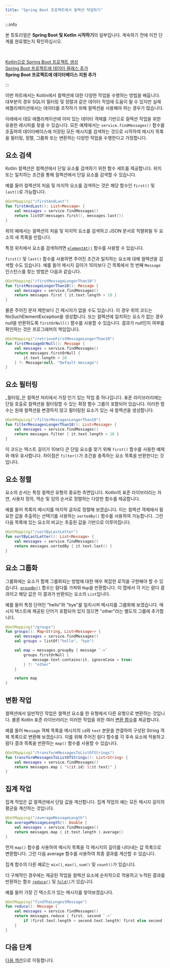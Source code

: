 ```yaml
---
title: "Spring Boot 프로젝트에서 컬렉션 작업하기"
---
```

:::info
<p>
   본 튜토리얼은 <strong>Spring Boot 및 Kotlin 시작하기</strong>의 일부입니다. 계속하기 전에 이전 단계를 완료했는지 확인하십시오.
</p><br/>
<p>
   <a href="jvm-create-project-with-spring-boot">Kotlin으로 Spring Boot 프로젝트 생성</a><br/><a href="jvm-spring-boot-add-data-class">Spring Boot 프로젝트에 데이터 클래스 추가</a><br/><strong>Spring Boot 프로젝트에 데이터베이스 지원 추가</strong><br/>
</p>

:::

이번 파트에서는 Kotlin에서 컬렉션에 대한 다양한 작업을 수행하는 방법을 배웁니다.
대부분의 경우 SQL이 필터링 및 정렬과 같은 데이터 작업에 도움이 될 수 있지만 실제 애플리케이션에서는 데이터를 조작하기 위해 컬렉션을 사용해야 하는 경우가 많습니다.

아래에서 데모 애플리케이션에 이미 있는 데이터 객체를 기반으로 컬렉션 작업을 위한 유용한 레시피를 찾을 수 있습니다.
모든 예제에서는 `service.findMessages()` 함수를 호출하여 데이터베이스에 저장된 모든 메시지를 검색하는 것으로 시작하여 메시지 목록을 필터링, 정렬, 그룹화 또는 변환하는 다양한 작업을 수행한다고 가정합니다.

## 요소 검색

Kotlin 컬렉션은 컬렉션에서 단일 요소를 검색하기 위한 함수 세트를 제공합니다.
위치 또는 일치하는 조건을 통해 컬렉션에서 단일 요소를 검색할 수 있습니다.

예를 들어 컬렉션의 처음 및 마지막 요소를 검색하는 것은 해당 함수인 `first()` 및 `last()`로 가능합니다.

```kotlin
@GetMapping("/firstAndLast")
fun firstAndLast(): List<Message> {
    val messages = service.findMessages()
    return listOf(messages.first(), messages.last())
}
```

위의 예에서는 컬렉션의 처음 및 마지막 요소를 검색하고 JSON 문서로 직렬화될 두 요소의 새 목록을 만듭니다.

특정 위치에서 요소를 검색하려면 [`elementAt()`](https://kotlinlang.org/api/latest/jvm/stdlib/kotlin.collections/element-at.html) 함수를 사용할 수 있습니다.

`first()` 및 `last()` 함수를 사용하면 주어진 조건과 일치하는 요소에 대해 컬렉션을 검색할 수도 있습니다.
예를 들어 메시지 길이가 10자보다 긴 목록에서 첫 번째 `Message` 인스턴스를 찾는 방법은 다음과 같습니다.

```kotlin
@GetMapping("/firstMessageLongerThan10")
fun firstMessageLongerThan10(): Message {
    val messages = service.findMessages()
    return messages.first { it.text.length > 10 }
}
```

물론 주어진 문자 제한보다 긴 메시지가 없을 수도 있습니다.
이 경우 위의 코드는 NoSuchElementException을 생성합니다.
또는 컬렉션에 일치하는 요소가 없는 경우 null을 반환하도록 `firstOrNull()` 함수를 사용할 수 있습니다.
결과가 null인지 여부를 확인하는 것은 프로그래머의 책임입니다.

```kotlin
@GetMapping("/retrieveFirstMessageLongerThan10")
fun firstMessageOrNull(): Message {
    val messages = service.findMessages()
    return messages.firstOrNull { 
        it.text.length > 10 
    } ?: Message(null, "Default message")
}

```

## 요소 필터링

_필터링_은 컬렉션 처리에서 가장 인기 있는 작업 중 하나입니다.
표준 라이브러리에는 단일 호출로 컬렉션을 필터링할 수 있는 확장 함수 그룹이 포함되어 있습니다.
이러한 함수는 원래 컬렉션을 변경하지 않고 필터링된 요소가 있는 새 컬렉션을 생성합니다.

```kotlin
@GetMapping("/filterMessagesLongerThan10")
fun filterMessagesLongerThan10(): List<Message> {
    val messages = service.findMessages()
    return messages.filter { it.text.length > 10 }
}
```

이 코드는 텍스트 길이가 10보다 큰 단일 요소를 찾기 위해 `first()` 함수를 사용한 예제와 매우 유사합니다.
차이점은 `filter()`가 조건을 충족하는 요소 목록을 반환한다는 것입니다.

## 요소 정렬

요소의 순서는 특정 컬렉션 유형의 중요한 측면입니다.
Kotlin의 표준 라이브러리는 자연, 사용자 정의, 역순 및 임의 순서로 정렬하는 다양한 함수를 제공합니다.

예를 들어 목록의 메시지를 마지막 글자로 정렬해 보겠습니다.
이는 컬렉션 객체에서 필요한 값을 추출하는 선택기를 사용하는 `sortedBy()` 함수를 사용하여 가능합니다.
그런 다음 목록에 있는 요소의 비교는 추출된 값을 기반으로 이루어집니다.

```kotlin
@GetMapping("/sortByLastLetter")
fun sortByLastLetter(): List<Message> {
    val messages = service.findMessages()
    return messages.sortedBy { it.text.last() }
}
```

## 요소 그룹화

그룹화에는 요소가 함께 그룹화되는 방법에 대한 매우 복잡한 로직을 구현해야 할 수 있습니다.
[`groupBy()`](https://kotlinlang.org/api/latest/jvm/stdlib/kotlin.collections/group-by.html) 함수는 람다를 가져와 `Map`을 반환합니다.
이 맵에서 각 키는 람다 결과이고 해당 값은 이 결과가 반환되는 요소의 `List`입니다.

예를 들어 특정 단어인 "hello"와 "bye"를 일치시켜 메시지를 그룹화해 보겠습니다.
메시지 텍스트에 제공된 단어가 포함되어 있지 않으면 "other"라는 별도의 그룹에 추가합니다.

```kotlin
@GetMapping("/groups")
fun groups(): Map<String, List<Message>> {
    val messages = service.findMessages()
    val groups = listOf("hello", "bye")

    val map = messages.groupBy { message `->`
        groups.firstOrNull {
            message.text.contains(it, ignoreCase = true)
        } ?: "other"
    }

    return map
}
```

## 변환 작업

컬렉션에서 일반적인 작업은 컬렉션 요소를 한 유형에서 다른 유형으로 변환하는 것입니다.
물론 Kotlin 표준 라이브러리는 이러한 작업을 위한 여러 [변환 함수](https://kotlinlang.org/docs/collection-transformations.html)를 제공합니다.

예를 들어 `Message` 객체 목록을 메시지의 `id`와 `text` 본문을 연결하여 구성된 String 객체 목록으로 변환해 보겠습니다.
이를 위해 주어진 람다 함수를 각 후속 요소에 적용하고 람다 결과 목록을 반환하는 `map()` 함수를 사용할 수 있습니다.

```kotlin
@GetMapping("/transformMessagesToListOfStrings")
fun transformMessagesToListOfStrings(): List<String> {
    val messages = service.findMessages()
    return messages.map { "${it.id} ${it.text}" }
}
```

## 집계 작업

집계 작업은 값 컬렉션에서 단일 값을 계산합니다.
집계 작업의 예는 모든 메시지 길이의 평균을 계산하는 것입니다.

```kotlin
@GetMapping("/averageMessageLength")
fun averageMessageLength(): Double {
    val messages = service.findMessages()
    return messages.map { it.text.length }.average()
}
```

먼저 `map()` 함수를 사용하여 메시지 목록을 각 메시지의 길이를 나타내는 값 목록으로 변환합니다.
그런 다음 average 함수를 사용하여 최종 결과를 계산할 수 있습니다.

집계 함수의 다른 예로는 `mix()`, `max()`, `sum()` 및 `count()`가 있습니다.

더 구체적인 경우에는 제공된 작업을 컬렉션 요소에 순차적으로 적용하고 누적된 결과를 반환하는 함수 [`reduce()`](https://kotlinlang.org/api/latest/jvm/stdlib/kotlin.collections/reduce.html) 및 [`fold()`](https://kotlinlang.org/api/latest/jvm/stdlib/kotlin.collections/fold.html)가 있습니다.

예를 들어 가장 긴 텍스트가 있는 메시지를 찾아보겠습니다.

```kotlin
@GetMapping("findTheLongestMessage")
fun reduce(): Message {
    val messages = service.findMessages()
    return messages.reduce { first, second `->`
        if (first.text.length > second.text.length) first else second
    }
}
```

## 다음 단계

[다음 섹션](jvm-spring-boot-using-crudrepository)으로 이동합니다.